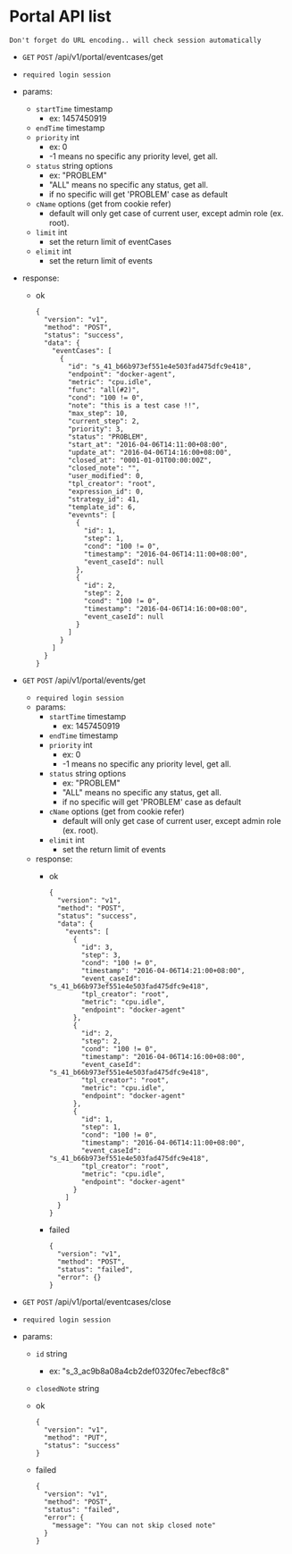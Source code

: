 # Portal API list
`Don't forget do URL encoding.. will check session automatically`
* `GET` `POST` /api/v1/portal/eventcases/get
* `required login session`
* params:
  * `startTime` timestamp
    * ex: 1457450919
  * `endTime` timestamp
  * `priority` int
    * ex: 0
    * -1 means no specific any priority level, get all.
  * `status` string options
    * ex: "PROBLEM"
    * "ALL" means no specific any status, get all.
    * if no specific will get 'PROBLEM' case as default
  * `cName` options (get from cookie refer)
    * default will only get case of current user, except admin role (ex. root).
  * `limit` int
    * set the return limit of eventCases
  * `elimit` int
    * set the return limit of events
* response:
  * ok

    ```
    {
      "version": "v1",
      "method": "POST",
      "status": "success",
      "data": {
        "eventCases": [
          {
            "id": "s_41_b66b973ef551e4e503fad475dfc9e418",
            "endpoint": "docker-agent",
            "metric": "cpu.idle",
            "func": "all(#2)",
            "cond": "100 != 0",
            "note": "this is a test case !!",
            "max_step": 10,
            "current_step": 2,
            "priority": 3,
            "status": "PROBLEM",
            "start_at": "2016-04-06T14:11:00+08:00",
            "update_at": "2016-04-06T14:16:00+08:00",
            "closed_at": "0001-01-01T00:00:00Z",
            "closed_note": "",
            "user_modified": 0,
            "tpl_creator": "root",
            "expression_id": 0,
            "strategy_id": 41,
            "template_id": 6,
            "evevnts": [
              {
                "id": 1,
                "step": 1,
                "cond": "100 != 0",
                "timestamp": "2016-04-06T14:11:00+08:00",
                "event_caseId": null
              },
              {
                "id": 2,
                "step": 2,
                "cond": "100 != 0",
                "timestamp": "2016-04-06T14:16:00+08:00",
                "event_caseId": null
              }
            ]
          }
        ]
      }
    }
    ```

* `GET` `POST` /api/v1/portal/events/get
  * `required login session`
  * params:
    * `startTime` timestamp
      * ex: 1457450919
    * `endTime` timestamp
    * `priority` int
      * ex: 0
      * -1 means no specific any priority level, get all.
    * `status` string options
      * ex: "PROBLEM"
      * "ALL" means no specific any status, get all.
      *  if no specific will get 'PROBLEM' case as default
    * `cName` options (get from cookie refer)
      * default will only get case of current user, except admin role (ex. root).
    * `elimit` int
      * set the return limit of events
  * response:
    * ok

      ```
      {
        "version": "v1",
        "method": "POST",
        "status": "success",
        "data": {
          "events": [
            {
              "id": 3,
              "step": 3,
              "cond": "100 != 0",
              "timestamp": "2016-04-06T14:21:00+08:00",
              "event_caseId": "s_41_b66b973ef551e4e503fad475dfc9e418",
              "tpl_creator": "root",
              "metric": "cpu.idle",
              "endpoint": "docker-agent"
            },
            {
              "id": 2,
              "step": 2,
              "cond": "100 != 0",
              "timestamp": "2016-04-06T14:16:00+08:00",
              "event_caseId": "s_41_b66b973ef551e4e503fad475dfc9e418",
              "tpl_creator": "root",
              "metric": "cpu.idle",
              "endpoint": "docker-agent"
            },
            {
              "id": 1,
              "step": 1,
              "cond": "100 != 0",
              "timestamp": "2016-04-06T14:11:00+08:00",
              "event_caseId": "s_41_b66b973ef551e4e503fad475dfc9e418",
              "tpl_creator": "root",
              "metric": "cpu.idle",
              "endpoint": "docker-agent"
            }
          ]
        }
      }
      ```
    * failed

      ```
      {
        "version": "v1",
        "method": "POST",
        "status": "failed",
        "error": {}
      }
      ```
* `GET` `POST` /api/v1/portal/eventcases/close
* `required login session`
* params:
  * `id` string
    * ex: "s_3_ac9b8a08a4cb2def0320fec7ebecf8c8"
  * `closedNote` string
  * ok

    ```
    {
      "version": "v1",
      "method": "PUT",
      "status": "success"
    }
    ```
  * failed

    ```
    {
      "version": "v1",
      "method": "POST",
      "status": "failed",
      "error": {
        "message": "You can not skip closed note"
      }
    }
    ```
